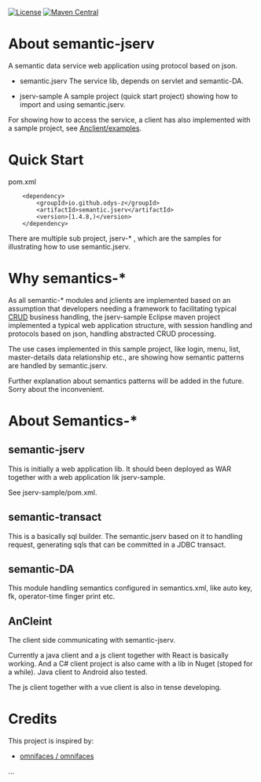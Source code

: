 [![License](http://img.shields.io/:license-apache-blue.svg)](http://www.apache.org/licenses/LICENSE-2.0.html)
[![Maven Central](https://maven-badges.herokuapp.com/maven-central/io.github.odys-z/semantic.jserv/badge.svg)](https://maven-badges.herokuapp.com/maven-central/io.github.odys-z/semantic.jserv/)

# About semantic-jserv
A semantic data service web application using protocol based on json.

- semantic.jserv
The service lib, depends on servlet and semantic-DA.

- jserv-sample
A sample project (quick start project) showing how to import and using semantic.jserv.

For showing how to access the service, a client has also implemented with a sample project, see [Anclient/examples](https://github.com/odys-z/Anclient/tree/master/examples).

# Quick Start

pom.xml

~~~
    <dependency>
        <groupId>io.github.odys-z</groupId>
        <artifactId>semantic.jserv</artifactId>
        <version>[1.4.8,)</version>
    </dependency>
~~~

There are multiple sub project, jserv-* , which are the samples for illustrating
how to use semantic.jserv.

# Why semantics-*
As all semantic-* modules and jclients are implemented based on an assumption that developers needing a framework to facilitating typical [CRUD](https://en.wikipedia.org/wiki/Create,_read,_update_and_delete) business handling, the jserv-sample Eclipse maven project implemented a typical web application structure, with session handling and protocols based on json, handling abstracted CRUD processing.

The use cases implemented in this sample project, like login, menu, list, master-details data relationship etc., are showing how semantic patterns are handled by semantic.jserv.

Further explanation about semantics patterns will be added in the future. Sorry about the inconvenient.

# About Semantics-*

## semantic-jserv

This is initially a web application lib. It should been deployed as WAR together with a web application lik jserv-sample.

See jserv-sample/pom.xml.

## semantic-transact

This is a basically sql builder. The semantic.jserv based on it to handling request, generating sqls that can be committed in a JDBC transact.

## semantic-DA

This module handling semantics configured in semantics.xml, like auto key, fk, operator-time finger print etc.

## AnCleint

The client side communicating with semantic-jserv.

Currently a java client and a js client together with React is basically working. And a C# client project is also came with a lib in Nuget (stoped for a while). Java client to Android also tested.

The js client together with a vue client is also in tense developing.

# Credits

This project is inspired by:

- [omnifaces / omnifaces](https://github.com/omnifaces/omnifaces)

...

